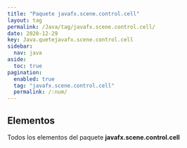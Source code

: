 ```yaml
---
title: "Paquete javafx.scene.control.cell"
layout: tag
permalink: /Java/tag/javafx.scene.control.cell/
date: 2020-12-29
key: Java.quetejavafx.scene.control.cell
sidebar: 
  nav: java
aside: 
  toc: true
pagination: 
  enabled: true
  tag: "javafx.scene.control.cell"
  permalink: /:num/
---
```


<h2>Elementos</h2>
Todos los elementos del paquete <strong>javafx.scene.control.cell</strong>
